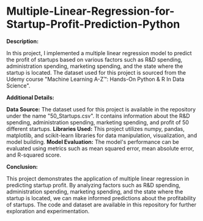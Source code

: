 # Multiple-Linear-Regression-for-Startup-Profit-Prediction-Python  

**Description:**  

In this project, I implemented a multiple linear regression model to predict the profit of startups based on various factors such as R&D spending, administration spending, marketing spending, and the state where the startup is located. The dataset used for this project is sourced from the Udemy course "Machine Learning A-Z™: Hands-On Python & R In Data Science".

**Additional Details:**  

**Data Source:** The dataset used for this project is available in the repository under the name "50_Startups.csv". It contains information about the R&D spending, administration spending, marketing spending, and profit of 50 different startups.
**Libraries Used:** This project utilizes numpy, pandas, matplotlib, and scikit-learn libraries for data manipulation, visualization, and model building.
**Model Evaluation:** The model's performance can be evaluated using metrics such as mean squared error, mean absolute error, and R-squared score.

**Conclusion:**  

This project demonstrates the application of multiple linear regression in predicting startup profit. By analyzing factors such as R&D spending, administration spending, marketing spending, and the state where the startup is located, we can make informed predictions about the profitability of startups. The code and dataset are available in this repository for further exploration and experimentation.
